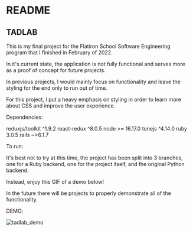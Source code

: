 # README
## TADLAB

This is my final project for the Flatiron School Software Engineering program that I finished in February of 2022.

In it's current state, the application is not fully functional and serves more as a proof of concept for future projects. 

In previous projects, I would mainly focus on functionality and leave the styling for the end only to run out of time.

For this project, I put a heavy emphasis on styling in order to learn more about CSS and improve the user experience.

Dependencies:

reduxjs/toolkit ^1.9.2
react-redux ^8.0.5
node >= 16.17.0
tonejs ^4.14.0
ruby 3.0.5
rails ~>6.1.7

To run:

It's best not to try at this time, the project has been split into 3 branches, one for a Ruby backend, one for the project itself, and the original Python backend.

Instead, enjoy this GIF of a demo below!

In the future there will be projects to properly demonstrate all of the functionality.

DEMO:

![tadlab_demo](https://user-images.githubusercontent.com/75575727/230134785-dca05503-3564-4b3a-ab08-ff4bb3dfe042.gif)
